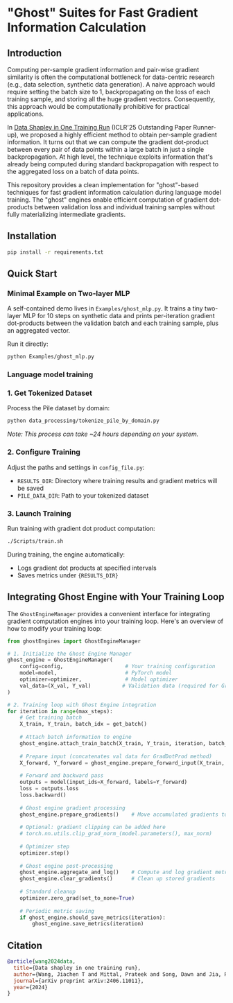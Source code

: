 # "Ghost" Suites for Fast Gradient Information Calculation

## Introduction
Computing per-sample gradient information and pair-wise gradient similarity is often the computational bottleneck for data-centric research (e.g., data selection, synthetic data generation). A naive approach would require setting the batch size to 1, backpropagating on the loss of each training sample, and storing all the huge gradient vectors. Consequently, this approach would be computationally prohibitive for practical applications. 

In [Data Shapley in One Training Run](https://openreview.net/pdf?id=HD6bWcj87Y) (ICLR'25 Outstanding Paper Runner-up), we proposed a highly efficient method to obtain per-sample gradient information. It turns out that we can compute the gradient dot-product between every pair of data points within a large batch in just a single backpropagation. At high level, the technique exploits information that's already being computed during standard backpropagation with respect to the aggregated loss on a batch of data points. 

This repository provides a clean implementation for "ghost"-based techniques for fast gradient information calculation during language model training. The "ghost" engines enable efficient computation of gradient dot-products between validation loss and individual training samples without fully materializing intermediate gradients.


## Installation
```bash
pip install -r requirements.txt
```

## Quick Start

### Minimal Example on Two-layer MLP

A self-contained demo lives in `Examples/ghost_mlp.py`. It trains a tiny two-layer MLP for 10 steps on synthetic data and prints per-iteration gradient dot-products between the validation batch and each training sample, plus an aggregated vector.

Run it directly:
```bash
python Examples/ghost_mlp.py
```

### Language model training

### 1. Get Tokenized Dataset
Process the Pile dataset by domain:
```bash
python data_processing/tokenize_pile_by_domain.py
```
*Note: This process can take ~24 hours depending on your system.*

### 2. Configure Training
Adjust the paths and settings in `config_file.py`:
- `RESULTS_DIR`: Directory where training results and gradient metrics will be saved
- `PILE_DATA_DIR`: Path to your tokenized dataset

### 3. Launch Training
Run training with gradient dot product computation:
```bash
./Scripts/train.sh
```

During training, the engine automatically:
- Logs gradient dot products at specified intervals
- Saves metrics under `{RESULTS_DIR}`


## Integrating Ghost Engine with Your Training Loop

The `GhostEngineManager` provides a convenient interface for integrating gradient computation engines into your training loop. Here's an overview of how to modify your training loop:

```python
from ghostEngines import GhostEngineManager

# 1. Initialize the Ghost Engine Manager
ghost_engine = GhostEngineManager(
    config=config,                    # Your training configuration
    model=model,                      # PyTorch model
    optimizer=optimizer,              # Model optimizer
    val_data=(X_val, Y_val)          # Validation data (required for GradDotProd)
)

# 2. Training loop with Ghost Engine integration
for iteration in range(max_steps):
    # Get training batch
    X_train, Y_train, batch_idx = get_batch()
    
    # Attach batch information to engine
    ghost_engine.attach_train_batch(X_train, Y_train, iteration, batch_idx)
    
    # Prepare input (concatenates val data for GradDotProd method)
    X_forward, Y_forward = ghost_engine.prepare_forward_input(X_train, Y_train)
    
    # Forward and backward pass
    outputs = model(input_ids=X_forward, labels=Y_forward)
    loss = outputs.loss
    loss.backward()
    
    # Ghost engine gradient processing
    ghost_engine.prepare_gradients()    # Move accumulated gradients to .grad
    
    # Optional: gradient clipping can be added here
    # torch.nn.utils.clip_grad_norm_(model.parameters(), max_norm)
    
    # Optimizer step
    optimizer.step()
    
    # Ghost engine post-processing
    ghost_engine.aggregate_and_log()    # Compute and log gradient metrics
    ghost_engine.clear_gradients()      # Clean up stored gradients
    
    # Standard cleanup
    optimizer.zero_grad(set_to_none=True)
    
    # Periodic metric saving
    if ghost_engine.should_save_metrics(iteration):
        ghost_engine.save_metrics(iteration)
```


## Citation

```bibtex
@article{wang2024data,
  title={Data shapley in one training run},
  author={Wang, Jiachen T and Mittal, Prateek and Song, Dawn and Jia, Ruoxi},
  journal={arXiv preprint arXiv:2406.11011},
  year={2024}
}
```
